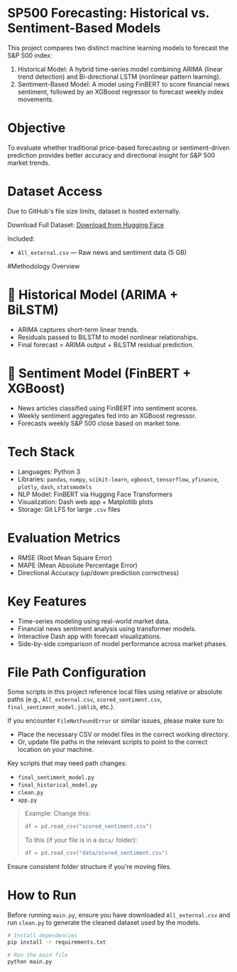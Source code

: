 # SP500 Forecasting: Historical vs. Sentiment-Based Models

This project compares two distinct machine learning models to forecast the S&P 500 index:

1. Historical Model: A hybrid time-series model combining ARIMA (linear trend detection) and Bi-directional LSTM (nonlinear pattern learning).
2. Sentiment-Based Model: A model using FinBERT to score financial news sentiment, followed by an XGBoost regressor to forecast weekly index movements.


# Objective

To evaluate whether traditional price-based forecasting or sentiment-driven prediction provides better accuracy and directional insight for S&P 500 market trends.



# Dataset Access

Due to GitHub's file size limits, dataset is hosted externally.

Download Full Dataset: 
[Download from Hugging Face](https://huggingface.co/datasets/Zihan1004/FNSPID/tree/main/Stock_news)

Included:
- `All_external.csv` — Raw news and sentiment data (5 GB)

#Methodology Overview

# 🔹 Historical Model (ARIMA + BiLSTM)
- ARIMA captures short-term linear trends.
- Residuals passed to BiLSTM to model nonlinear relationships.
- Final forecast = ARIMA output + BiLSTM residual prediction.

# 🔹 Sentiment Model (FinBERT + XGBoost)
- News articles classified using FinBERT into sentiment scores.
- Weekly sentiment aggregates fed into an XGBoost regressor.
- Forecasts weekly S&P 500 close based on market tone.



# Tech Stack

- Languages: Python 3
- Libraries: `pandas`, `numpy`, `scikit-learn`, `xgboost`, `tensorflow`, `yfinance`, `plotly`, `dash`, `statsmodels`
- NLP Model: FinBERT via Hugging Face Transformers
- Visualization: Dash web app + Matplotlib plots
- Storage: Git LFS for large `.csv` files


# Evaluation Metrics

- RMSE (Root Mean Square Error)
- MAPE (Mean Absolute Percentage Error)
- Directional Accuracy (up/down prediction correctness)



# Key Features

- Time-series modeling using real-world market data.
- Financial news sentiment analysis using transformer models.
- Interactive Dash app with forecast visualizations.
- Side-by-side comparison of model performance across market phases.

# File Path Configuration

Some scripts in this project reference local files using relative or absolute paths (e.g., `All_external.csv`, `scored_sentiment.csv`, `final_sentiment_model.joblib`, etc.).

If you encounter `FileNotFoundError` or similar issues, please make sure to:

- Place the necessary CSV or model files in the correct working directory.
- Or, update file paths in the relevant scripts to point to the correct location on your machine.

Key scripts that may need path changes:
- `final_sentiment_model.py`
- `final_historical_model.py`
- `clean.py`
- `app.py`

> Example:
> Change this:
> ```python
> df = pd.read_csv("scored_sentiment.csv")
> ```
> To this (if your file is in a `data/` folder):
> ```python
> df = pd.read_csv("data/scored_sentiment.csv")
> ```

Ensure consistent folder structure if you're moving files.



# How to Run

Before running `main.py`, ensure you have downloaded `All_external.csv` and run `clean.py` to generate the cleaned dataset used by the models.


```bash
# Install dependencies
pip install -r requirements.txt

# Run the main file
python main.py
